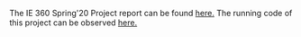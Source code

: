 
 The IE 360 Spring'20 Project report can be found [here.](Project_IE360_spring20_group3_Report.html) The running code of this project can be observed [here.](Project_IE360_Spring20_Code.R)
